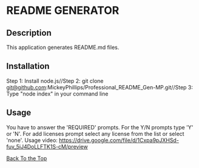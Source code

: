 # README GENERATOR

## Description
This application generates README.md files.



## Installation
Step 1: Install node.js//Step 2: git clone git@github.com:MickeyPhillips/Professional_README_Gen-MP.git//Step 3: Type "node index" in your command line 

## Usage
You have to answer the 'REQUIRED' prompts. For the Y/N prompts type 'Y' or 'N'. For add licenses prompt select any license from the list or select 'none'. Usage video: https://drive.google.com/file/d/1Cxpa9pJXHSd-fuv_5iJ4DoLLFTK1S-cM/preview










[Back To the Top](#description)
  



